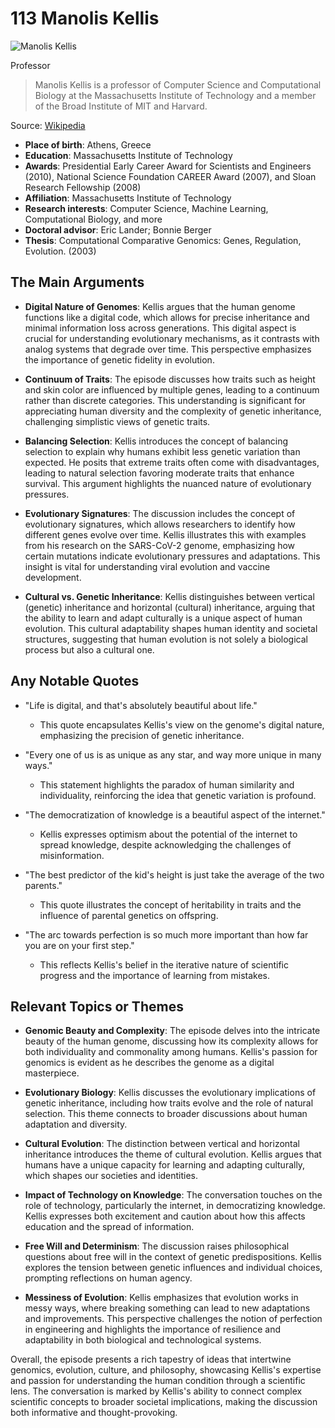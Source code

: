 # 113 Manolis Kellis


![Manolis Kellis](https://encrypted-tbn0.gstatic.com/images?q=tbn:ANd9GcQo2tS04xDWi2X2g12Xmip3DcterX2fs1dg9uXBfg&s=0)

Professor

> Manolis Kellis is a professor of Computer Science and Computational Biology at the Massachusetts Institute of Technology and a member of the Broad Institute of MIT and Harvard.

Source: [Wikipedia](https://en.wikipedia.org/wiki/Manolis_Kellis)

- **Place of birth**: Athens, Greece
- **Education**: Massachusetts Institute of Technology
- **Awards**: Presidential Early Career Award for Scientists and Engineers (2010), National Science Foundation CAREER Award (2007), and Sloan Research Fellowship (2008)
- **Affiliation**: Massachusetts Institute of Technology
- **Research interests**: Computer Science, Machine Learning, Computational Biology, and more
- **Doctoral advisor**: Eric Lander; Bonnie Berger
- **Thesis**: Computational Comparative Genomics: Genes, Regulation, Evolution. (2003)


## The Main Arguments

- **Digital Nature of Genomes**: Kellis argues that the human genome functions like a digital code, which allows for precise inheritance and minimal information loss across generations. This digital aspect is crucial for understanding evolutionary mechanisms, as it contrasts with analog systems that degrade over time. This perspective emphasizes the importance of genetic fidelity in evolution.

- **Continuum of Traits**: The episode discusses how traits such as height and skin color are influenced by multiple genes, leading to a continuum rather than discrete categories. This understanding is significant for appreciating human diversity and the complexity of genetic inheritance, challenging simplistic views of genetic traits.

- **Balancing Selection**: Kellis introduces the concept of balancing selection to explain why humans exhibit less genetic variation than expected. He posits that extreme traits often come with disadvantages, leading to natural selection favoring moderate traits that enhance survival. This argument highlights the nuanced nature of evolutionary pressures.

- **Evolutionary Signatures**: The discussion includes the concept of evolutionary signatures, which allows researchers to identify how different genes evolve over time. Kellis illustrates this with examples from his research on the SARS-CoV-2 genome, emphasizing how certain mutations indicate evolutionary pressures and adaptations. This insight is vital for understanding viral evolution and vaccine development.

- **Cultural vs. Genetic Inheritance**: Kellis distinguishes between vertical (genetic) inheritance and horizontal (cultural) inheritance, arguing that the ability to learn and adapt culturally is a unique aspect of human evolution. This cultural adaptability shapes human identity and societal structures, suggesting that human evolution is not solely a biological process but also a cultural one.

## Any Notable Quotes

- "Life is digital, and that's absolutely beautiful about life."
  - This quote encapsulates Kellis's view on the genome's digital nature, emphasizing the precision of genetic inheritance.

- "Every one of us is as unique as any star, and way more unique in many ways."
  - This statement highlights the paradox of human similarity and individuality, reinforcing the idea that genetic variation is profound.

- "The democratization of knowledge is a beautiful aspect of the internet."
  - Kellis expresses optimism about the potential of the internet to spread knowledge, despite acknowledging the challenges of misinformation.

- "The best predictor of the kid's height is just take the average of the two parents."
  - This quote illustrates the concept of heritability in traits and the influence of parental genetics on offspring.

- "The arc towards perfection is so much more important than how far you are on your first step."
  - This reflects Kellis's belief in the iterative nature of scientific progress and the importance of learning from mistakes.

## Relevant Topics or Themes

- **Genomic Beauty and Complexity**: The episode delves into the intricate beauty of the human genome, discussing how its complexity allows for both individuality and commonality among humans. Kellis's passion for genomics is evident as he describes the genome as a digital masterpiece.

- **Evolutionary Biology**: Kellis discusses the evolutionary implications of genetic inheritance, including how traits evolve and the role of natural selection. This theme connects to broader discussions about human adaptation and diversity.

- **Cultural Evolution**: The distinction between vertical and horizontal inheritance introduces the theme of cultural evolution. Kellis argues that humans have a unique capacity for learning and adapting culturally, which shapes our societies and identities.

- **Impact of Technology on Knowledge**: The conversation touches on the role of technology, particularly the internet, in democratizing knowledge. Kellis expresses both excitement and caution about how this affects education and the spread of information.

- **Free Will and Determinism**: The discussion raises philosophical questions about free will in the context of genetic predispositions. Kellis explores the tension between genetic influences and individual choices, prompting reflections on human agency.

- **Messiness of Evolution**: Kellis emphasizes that evolution works in messy ways, where breaking something can lead to new adaptations and improvements. This perspective challenges the notion of perfection in engineering and highlights the importance of resilience and adaptability in both biological and technological systems.

Overall, the episode presents a rich tapestry of ideas that intertwine genomics, evolution, culture, and philosophy, showcasing Kellis's expertise and passion for understanding the human condition through a scientific lens. The conversation is marked by Kellis's ability to connect complex scientific concepts to broader societal implications, making the discussion both informative and thought-provoking.